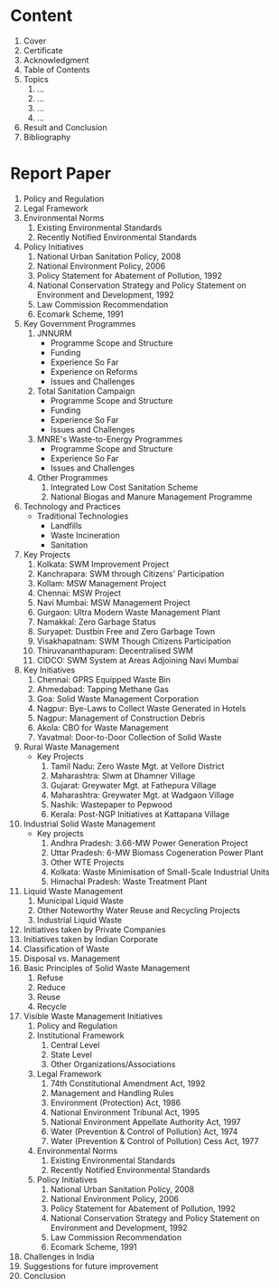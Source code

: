 # Content 
1. Cover 
2. Certificate 
3. Acknowledgment 
4. Table of Contents 
5. Topics 
    1. ...
    2. ...
    3. ...
    4. ...
6. Result and Conclusion
7. Bibliography 

# Report Paper 
1. Policy and Regulation
2. Legal Framework
3. Environmental Norms
    1. Existing Environmental Standards
    2. Recently Notified Environmental Standards
4. Policy Initiatives
    1. National Urban Sanitation Policy, 2008
    2. National Environment Policy, 2006
    3. Policy Statement for Abatement of Pollution, 1992
    4. National Conservation Strategy and Policy Statement on Environment and Development, 1992
    5. Law Commission Recommendation
    6. Ecomark Scheme, 1991
5. Key Government Programmes
    1. JNNURM
        - Programme Scope and Structure
        - Funding
        - Experience So Far
        - Experience on Reforms
        - Issues and Challenges
    2. Total Sanitation Campaign
        - Programme Scope and Structure
        - Funding
        - Experience So Far
        - Issues and Challenges
    3. MNRE's Waste-to-Energy Programmes
        - Programme Scope and Structure
        - Experience So Far
        - Issues and Challenges
    4. Other Programmes
        1. Integrated Low Cost Sanitation Scheme 
        2. National Biogas and Manure Management Programme
6. Technology and Practices
    - Traditional Technologies
        - Landfills
        - Waste Incineration
        - Sanitation
7. Key Projects
    1. Kolkata: SWM Improvement Project
    2. Kanchrapara: SWM through Citizens' Participation
    3. Kollam: MSW Management Project
    4. Chennai: MSW Project
    5. Navi Mumbai: MSW Management Project
    6. Gurgaon: Ultra Modern Waste Management Plant
    7. Namakkal: Zero Garbage Status
    8. Suryapet: Dustbin Free and Zero Garbage Town
    9. Visakhapatnam: SWM Though Citizens Participation
    10. Thiruvananthapuram: Decentralised SWM
    11. CIDCO: SWM System at Areas Adjoining Navi Mumbai
8. Key Initiatives
    1. Chennai: GPRS Equipped Waste Bin
    2. Ahmedabad: Tapping Methane Gas
    3. Goa: Solid Waste Management Corporation
    4. Nagpur: Bye-Laws to Collect Waste Generated in Hotels
    5. Nagpur: Management of Construction Debris
    6. Akola: CBO for Waste Management
    7. Yavatmal: Door-to-Door Collection of Solid Waste
9. Rural Waste Management
    - Key Projects
        1. Tamil Nadu: Zero Waste Mgt. at Vellore District
        2. Maharashtra: Slwm at Dhamner Village
        3. Gujarat: Greywater Mgt. at Fathepura Village
        4. Maharashtra: Greywater Mgt. at Wadgaon Village
        5. Nashik: Wastepaper to Pepwood
        6. Kerala: Post-NGP Initiatives at Kattapana Village
10. Industrial Solid Waste Management
    - Key projects 
        1. Andhra Pradesh: 3.66-MW Power Generation Project
        2. Uttar Pradesh: 6-MW Biomass Cogeneration Power Plant
        3. Other WTE Projects
        4. Kolkata: Waste Minimisation of Small-Scale Industrial Units
        5. Himachal Pradesh: Waste Treatment Plant
11. Liquid Waste Management
    1. Municipal Liquid Waste
    2. Other Noteworthy Water Reuse and Recycling Projects
    3. Industrial Liquid Waste
12. Initiatives taken by Private Companies
13. Initiatives taken by Indian Corporate
14. Classification of Waste
15. Disposal vs. Management
16. Basic Principles of Solid Waste Management
    1. Refuse
    2. Reduce
    3. Reuse
    4. Recycle
17. Visible Waste Management Initiatives
    1. Policy and Regulation
    2. Institutional Framework 
        1. Central Level
        2. State Level
        3. Other Organizations/Associations
    3. Legal Framework
        1. 74th Constitutional Amendment Act, 1992
        2. Management and Handling Rules
        3. Environment (Protection) Act, 1986
        4. National Environment Tribunal Act, 1995
        5. National Environment Appellate Authority Act, 1997
        6. Water (Prevention & Control of Pollution) Act, 1974
        7. Water (Prevention & Control of Pollution) Cess Act, 1977
    4. Environmental Norms
        1. Existing Environmental Standards
        2. Recently Notified Environmental Standards
    5. Policy Initiatives
        1. National Urban Sanitation Policy, 2008
        2. National Environment Policy, 2006
        3. Policy Statement for Abatement of Pollution, 1992
        4. National Conservation Strategy and Policy Statement on Environment and Development, 1992
        5. Law Commission Recommendation
        6. Ecomark Scheme, 1991
18. Challenges in India
19. Suggestions for future improvement
20. Conclusion